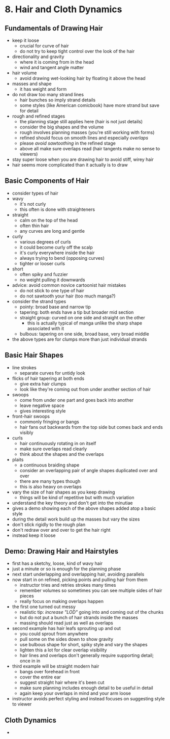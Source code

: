 # 8. Hair and Cloth Dynamics

## Fundamentals of Drawing Hair
- keep it loose
  - crucial for curve of hair
  - do not try to keep tight control over the look of the hair
- directionality and gravity
  - where it is coming from in the head
  - wind and tangent angle matter
- hair volume
  - avoid drawing wet-looking hair by floating it above the head
- masses and shape
  - it has weight and form
- do not draw too many strand lines
  - hair bunches so imply strand details
  - some styles (like American comicbook) have more strand but save for detail
- rough and refined stages
  - the planning stage still applies here (hair is not just details)
  - consider the big shapes and the volume
  - rough involves planning masses (you're still working with forms)
  - refined should focus on smooth lines and especially _overlaps_
  - please _avoid sawtoothing_ in the refined stage
  - above all make sure overlaps read (hair tangents make no sense to viewers)
- stay super loose when you are drawing hair to avoid stiff, wirey hair
- hair seems more complicated than it actually is to draw

## Basic Components of Hair
- consider types of hair
- wavy
  - it's not curly
  - this often is done with straighteners
- straight
  - calm on the top of the head
  - often thin hair
  - any curves are long and gentle
- curly
  - various degrees of curls
  - it could become curly off the scalp
  - it's curly everywhere inside the hair
  - always trying to bend (opposing curves)
  - tighter or looser curls
- short
  - often spiky and fuzzier
  - no weight pulling it downwards
- advice: avoid common novice cartoonist hair mistakes
  - do not stick to one type of hair
  - do not sawtooth your hair (too much manga?)
- consider the strand types
  - pointy: broad base and narrow tip
  - tapering: both ends have a tip but broader mid section
  - straight group: curved on one side and straight on the other
    - this is actually typical of manga unlike the sharp shape associated with it
  - bulbous: tapering on one side, broad base, very broad middle
- the above types are for clumps more than just individual strands

## Basic Hair Shapes
- line strokes
  - separate curves for untidy look
- flicks of hair tapering at both ends
  - give extra hair clumps
  - look like they're coming out from under another section of hair
- swoops
  - come from under one part and goes back into another
  - leave negative space
  - gives interesting style
- front-hair swoops
  - commonly fringing or bangs
  - hair fans out backwards from the top side but comes back and ends visibly
- curls
  - hair continuously rotating in on itself
  - make sure overlaps read clearly
  - think about the shapes and the overlaps
- plaits
  - a continuous braiding shape
  - consider an overlapping pair of angle shapes duplicated over and over
  - there are many types though
  - this is also heavy on overlaps
- vary the size of hair shapes as you keep drawing
  - things will be kind of repetitive but with much variation
- understand the key theory and don't get into the minutiae
- gives a demo showing each of the above shapes added atop a basic style
- during the detail work build up the masses but vary the sizes
- don't stick rigidly to the rough plan
- don't redraw over and over to get the hair right
- instead keep it loose

## Demo: Drawing Hair and Hairstyles
- first has a sketchy, loose, kind of wavy hair
- just a minute or so is enough for the planning phase
- next start underlapping and overlapping hair, avoiding parallels
- now start in on refined, picking points and pulling hair from them
  - instructor tries and retries strokes many times
  - remember volumes so sometimes you can see multiple sides of hair pieces
  - really focus on making overlaps happen
- the first one turned out messy
  - realistic tip: _increase "LOD"_ going into and coming out of the chunks
  - but do not put a bunch of hair strands inside the masses
  - massing should read just as well as overlaps
- second example has hair leafs sprouting up and out
  - you could sprout from anywhere
  - pull some on the sides down to show gravity
  - use bulbous shape for short, spiky style and vary the shapes
  - lighten this a lot for clear overlap visibility
  - hair lines and overlaps don't generally require supporting detail; once in in
- third example will be straight modern hair
  - bangs over forehead in front
  - cover the entire ear
  - suggest straight hair where it's been cut
  - make sure planning includes enough detail to be useful in detail
  - again keep your overlaps in mind and your arm loose
- instructor avoids perfect styling and instead focuses on suggesting style to viewer

## Cloth Dynamics
- 
